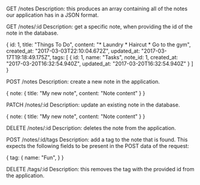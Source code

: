 GET /notes
Description: this produces an array containing all of the notes our application has in a JSON format.

GET /notes/:id
Description: get a specific note, when providing the id of the note in the database.

{
  id: 1,
  title: "Things To Do",
  content: "* Laundry * Haircut * Go to the gym",
  created_at: "2017-03-03T22:10:04.672Z",
  updated_at: "2017-03-17T19:18:49.175Z",
  tags: [
    {
      id: 1,
      name: "Tasks",
      note_id: 1,
      created_at: "2017-03-20T16:32:54.940Z",
      updated_at: "2017-03-20T16:32:54.940Z"
    }
  ]
}

POST /notes
Description: create a new note in the application.

{
  note: {
    title: "My new note",
    content: "Note content"
  }
}

PATCH /notes/:id
Description: update an existing note in the database.

{
  note: {
    title: "My new note",
    content: "Note content"
  }
}

DELETE /notes/:id
Description: deletes the note from the application.

POST /notes/:id/tags
Description: add a tag to the note that is found. This expects the following
fields to be present in the POST data of the request:

{
  tag: {
    name: "Fun",
  }
}

DELETE /tags/:id
Description: this removes the tag with the provided id from the application.
